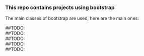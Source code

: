 ### This repo contains projects using bootstrap

The main classes of bootstrap are used, here are the main ones:

##TODO: <br>
##TODO: <br>
##TODO: <br>
##TODO: <br>
##TODO: <br>